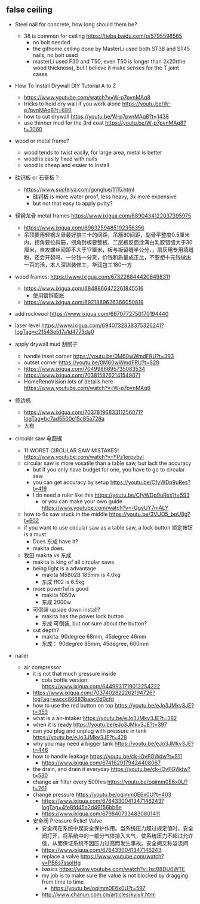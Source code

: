 ## false ceiling

- Steel nail for concrete, how long should them be?
  - 38 is common for ceiling https://tieba.baidu.com/p/5795598565
    - no bolt needed
    - the githome ceiling done by MasterLi used both ST38 and ST45 nails, no bolt used
    - masterLi used F30 and T50, even T50 is longer than 2x20(the wood thickness), but I believe it make senses for the T joint cases

- How To Install Drywall DIY Tutorial A to Z
  -  https://www.youtube.com/watch?v=W-p7pvnMAq8
  - tricks to hold dry wall if you work alone https://youtu.be/W-p7pvnMAq8?t=680
  - how to cut drywall https://youtu.be/W-p7pvnMAq8?t=1438
  - use thinner mud for the 3rd coat https://youtu.be/W-p7pvnMAq8?t=3060
- wood or metal frame?
  - wood tends to twist easily, for large area, metal is better
  - wood is easily fixed with nails
  - wood is cheap and esaier to install
- 硅钙板 or 石膏板？
  - https://www.suofeiya.com/gonglue/1115.html
    - 硅钙板 is more water proof, less heavy, 3x more expensive
    - but not that easy to apply putty?
- 轻钢龙骨 metal frames https://www.ixigua.com/6890434122037395975
  - https://www.ixigua.com/6963259485192356356
  - 吊顶要用轻钢龙骨最好排三十的间距，吊筋80间距，副骨平整度0.5厘米内，拐角要拉斜筋，拐角封板要整板，二层板反面涂满白乳胶错缝大于30厘米，自攻螺丝间距不大于17厘米，板与板留缝半公分，，扇灰用专用填缝粉，还会开裂吗，一分钱一分货，价钱和质量成正比，不要想十元钱做出一百的活，本人深圳装修工，华润包工180一方
- wood frames: https://www.ixigua.com/6732268444206498311
  - https://www.ixigua.com/6848866472261845516
    - 使用镀锌膨胀
  - https://www.ixigua.com/6921889626366050819
- add rockwool https://www.ixigua.com/6670772750170194440
- laser level https://www.ixigua.com/6940732838375326241?logTag=c21543e517a1d4773da0
- apply drywall mud 刮腻子 
  - handle inset corner https://youtu.be/0M60wWmdFRU?t=393
  - outset corner https://youtu.be/0M60wWmdFRU?t=828
  - https://www.ixigua.com/7049986695735083534
  - https://www.ixigua.com/7038158762141549071
  - HomeRenoVision lots of details here https://www.youtube.com/watch?v=W-p7pvnMAq8

- 修边机
  - https://www.ixigua.com/7037819683311256071?logTag=bc7ad5500e15c85a726a
  - 大有
- circular saw 电圆锯
  - 11 WORST CIRCULAR SAW MISTAKES! https://www.youtube.com/watch?v=YPz1orpvbyI
  - circular saw is more vosatile than a table saw, but lack the accuracy
    - but if you only have budget for one, you have to go to circular saw
    - you can get accuracy by setup https://youtu.be/CfyWDp9uRes?t=419
    - I do need a ruler like this https://youtu.be/CfyWDp9uRes?t=593
      - or you can make your own guide https://www.youtube.com/watch?v=-GgvUY7mALY
  - how to fix saw stuck in the middle https://youtu.be/3VUO5_bpU8g?t=602
  - if you want to use circular saw as a table saw, a lock button 锁定按钮 is a must
    - Does 东成 have it?
    - makita does.
  - 牧田 makita vs 东成
    - makita is king of all circular saws
    - being light is a advantage
      - makita M5802B 185mm is 4.0kg
      - 东成 ff02 is 6.5kg
    - more powerful is good
      - makita 1050w
      - 东成 2000w
    - 可倒装 upside down install?
      - makita has the power lock button
      - 东成 可倒装, but not sure about the button?
    - cut depth?
      - makita: 90degree 68mm, 45degree 46mm
      - 东成： 90degree 85mm, 45degree, 600mm
- nailer
  - air compressor
    - it is not that much pressure inside
      - cola bottle version: https://www.ixigua.com/6449931719012254222
    - https://www.ixigua.com/7037402822262194726?logTag=eaccc86683baac0d0cfd
    - how to use the red button on top https://youtu.be/eJo3JMkv3JE?t=359
    - what is a air-intaker  https://youtu.be/eJo3JMkv3JE?t=382
    - when it is ready https://youtu.be/eJo3JMkv3JE?t=397
    - can you plug and unplug with pressure in tank https://youtu.be/eJo3JMkv3JE?t=428
    - why you may need a bigger tank https://youtu.be/eJo3JMkv3JE?t=446
    - how to handle leakage https://youtu.be/ck-iOvFGWdw?t=511
      - https://www.ixigua.com/6741629179424408067
    - the drain, and drain it everyday https://youtu.be/ck-iOvFGWdw?t=530
    - change air filter every 500hrs https://youtu.be/oqimm0E6x0U?t=261
    - change pressure https://youtu.be/oqimm0E6x0U?t=403
      - https://www.ixigua.com/6764330041347146243?logTag=4fe8fd45a2d46156bb6e
      - https://www.ixigua.com/6798407334830801411
    - 安全阀 Pressure Relief Valve
      - 安全阀在系统中起安全保护作用。当系统压力超过规定值时，安全阀打开，将系统中的一部分气体排入大气，使系统压力不超过允许值，从而保证系统不因压力过高而发生事故。安全阀又称溢流阀
      - https://www.ixigua.com/6764330041347146243
      - replace a valve https://www.youtube.com/watch?v=PB6s7ssoIHg
      - basics https://www.youtube.com/watch?v=Isc08DU6WTE
      - my job is to make sure the value is not blocked by dragging from time to time
        - https://youtu.be/oqimm0E6x0U?t=597
      - http://www.chanun.com.cn/articles/kyjylr.html